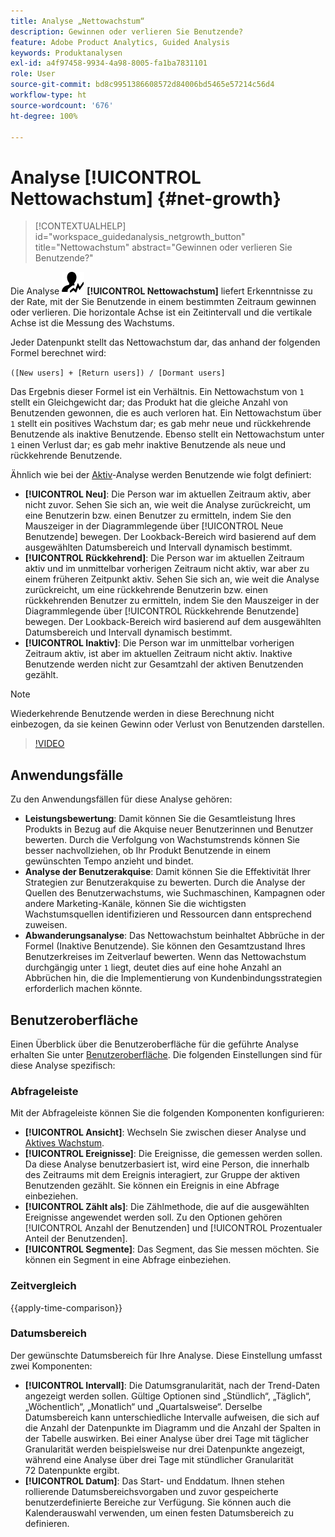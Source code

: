 ```yaml
---
title: Analyse „Nettowachstum“
description: Gewinnen oder verlieren Sie Benutzende?
feature: Adobe Product Analytics, Guided Analysis
keywords: Produktanalysen
exl-id: a4f97458-9934-4a98-8005-fa1ba7831101
role: User
source-git-commit: bd8c9951386608572d84006bd5465e57214c56d4
workflow-type: ht
source-wordcount: '676'
ht-degree: 100%

---
```


# Analyse [!UICONTROL Nettowachstum] {#net-growth}

<!-- markdownlint-disable MD034 -->

>[!CONTEXTUALHELP]
>id="workspace_guidedanalysis_netgrowth_button"
>title="Nettowachstum"
>abstract="Gewinnen oder verlieren Sie Benutzende?"

<!-- markdownlint-enable MD034 -->

Die Analyse ![NetGrowth](/help/assets/icons/NetGrowth.svg) **[!UICONTROL Nettowachstum]** liefert Erkenntnisse zu der Rate, mit der Sie Benutzende in einem bestimmten Zeitraum gewinnen oder verlieren. Die horizontale Achse ist ein Zeitintervall und die vertikale Achse ist die Messung des Wachstums.

Jeder Datenpunkt stellt das Nettowachstum dar, das anhand der folgenden Formel berechnet wird:

`([New users] + [Return users]) / [Dormant users]`

Das Ergebnis dieser Formel ist ein Verhältnis. Ein Nettowachstum von `1` stellt ein Gleichgewicht dar; das Produkt hat die gleiche Anzahl von Benutzenden gewonnen, die es auch verloren hat. Ein Nettowachstum über `1` stellt ein positives Wachstum dar; es gab mehr neue und rückkehrende Benutzende als inaktive Benutzende. Ebenso stellt ein Nettowachstum unter `1` einen Verlust dar; es gab mehr inaktive Benutzende als neue und rückkehrende Benutzende.

Ähnlich wie bei der [Aktiv](active-growth.md)-Analyse werden Benutzende wie folgt definiert:

* **[!UICONTROL Neu]**: Die Person war im aktuellen Zeitraum aktiv, aber nicht zuvor. Sehen Sie sich an, wie weit die Analyse zurückreicht, um eine Benutzerin bzw. einen Benutzer zu ermitteln, indem Sie den Mauszeiger in der Diagrammlegende über [!UICONTROL Neue Benutzende] bewegen. Der Lookback-Bereich wird basierend auf dem ausgewählten Datumsbereich und Intervall dynamisch bestimmt.
* **[!UICONTROL Rückkehrend]**: Die Person war im aktuellen Zeitraum aktiv und im unmittelbar vorherigen Zeitraum nicht aktiv, war aber zu einem früheren Zeitpunkt aktiv. Sehen Sie sich an, wie weit die Analyse zurückreicht, um eine rückkehrende Benutzerin bzw. einen rückkehrenden Benutzer zu ermitteln, indem Sie den Mauszeiger in der Diagrammlegende über [!UICONTROL Rückkehrende Benutzende] bewegen. Der Lookback-Bereich wird basierend auf dem ausgewählten Datumsbereich und Intervall dynamisch bestimmt.
* **[!UICONTROL Inaktiv]**: Die Person war im unmittelbar vorherigen Zeitraum aktiv, ist aber im aktuellen Zeitraum nicht aktiv. Inaktive Benutzende werden nicht zur Gesamtzahl der aktiven Benutzenden gezählt.

>[!NOTE]
>
>Wiederkehrende Benutzende werden in diese Berechnung nicht einbezogen, da sie keinen Gewinn oder Verlust von Benutzenden darstellen.

>[!VIDEO](https://video.tv.adobe.com/v/3421664/?quality=12&learn=on)


## Anwendungsfälle

Zu den Anwendungsfällen für diese Analyse gehören:

* **Leistungsbewertung**: Damit können Sie die Gesamtleistung Ihres Produkts in Bezug auf die Akquise neuer Benutzerinnen und Benutzer bewerten. Durch die Verfolgung von Wachstumstrends können Sie besser nachvollziehen, ob Ihr Produkt Benutzende in einem gewünschten Tempo anzieht und bindet.
* **Analyse der Benutzerakquise**: Damit können Sie die Effektivität Ihrer Strategien zur Benutzerakquise zu bewerten. Durch die Analyse der Quellen des Benutzerwachstums, wie Suchmaschinen, Kampagnen oder andere Marketing-Kanäle, können Sie die wichtigsten Wachstumsquellen identifizieren und Ressourcen dann entsprechend zuweisen.
* **Abwanderungsanalyse**: Das Nettowachstum beinhaltet Abbrüche in der Formel (Inaktive Benutzende). Sie können den Gesamtzustand Ihres Benutzerkreises im Zeitverlauf bewerten. Wenn das Nettowachstum durchgängig unter `1` liegt, deutet dies auf eine hohe Anzahl an Abbrüchen hin, die die Implementierung von Kundenbindungsstrategien erforderlich machen könnte.

## Benutzeroberfläche

Einen Überblick über die Benutzeroberfläche für die geführte Analyse erhalten Sie unter [Benutzeroberfläche](../overview.md#interface). Die folgenden Einstellungen sind für diese Analyse spezifisch:

### Abfrageleiste

Mit der Abfrageleiste können Sie die folgenden Komponenten konfigurieren:

* **[!UICONTROL Ansicht]**: Wechseln Sie zwischen dieser Analyse und [Aktives Wachstum](active-growth.md).
* **[!UICONTROL Ereignisse]**: Die Ereignisse, die gemessen werden sollen. Da diese Analyse benutzerbasiert ist, wird eine Person, die innerhalb des Zeitraums mit dem Ereignis interagiert, zur Gruppe der aktiven Benutzenden gezählt. Sie können ein Ereignis in eine Abfrage einbeziehen.
* **[!UICONTROL Zählt als]**: Die Zählmethode, die auf die ausgewählten Ereignisse angewendet werden soll. Zu den Optionen gehören [!UICONTROL Anzahl der Benutzenden] und [!UICONTROL Prozentualer Anteil der Benutzenden].
* **[!UICONTROL Segmente]**: Das Segment, das Sie messen möchten. Sie können ein Segment in eine Abfrage einbeziehen.

### Zeitvergleich

{{apply-time-comparison}}

### Datumsbereich

Der gewünschte Datumsbereich für Ihre Analyse. Diese Einstellung umfasst zwei Komponenten:

* **[!UICONTROL Intervall]**: Die Datumsgranularität, nach der Trend-Daten angezeigt werden sollen. Gültige Optionen sind „Stündlich“, „Täglich“, „Wöchentlich“, „Monatlich“ und „Quartalsweise“. Derselbe Datumsbereich kann unterschiedliche Intervalle aufweisen, die sich auf die Anzahl der Datenpunkte im Diagramm und die Anzahl der Spalten in der Tabelle auswirken. Bei einer Analyse über drei Tage mit täglicher Granularität werden beispielsweise nur drei Datenpunkte angezeigt, während eine Analyse über drei Tage mit stündlicher Granularität 72 Datenpunkte ergibt.
* **[!UICONTROL Datum]**: Das Start- und Enddatum. Ihnen stehen rollierende Datumsbereichsvorgaben und zuvor gespeicherte benutzerdefinierte Bereiche zur Verfügung. Sie können auch die Kalenderauswahl verwenden, um einen festen Datumsbereich zu definieren.

<!-- 
## Example

See below for an example of the analysis.

![Net growth compare](../assets/net-growth-compare.png)

-->
